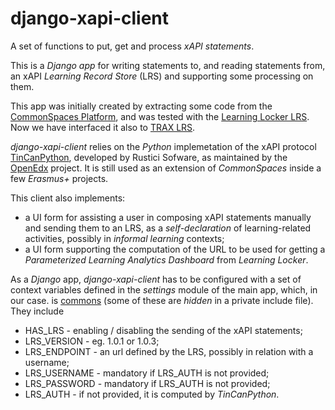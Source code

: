 # django-xapi-client

A set of functions to put, get and process *xAPI statements*.

This is a *Django app* for writing statements to, and reading statements from, an xAPI *Learning Record Store* (LRS) and supporting some processing on them.

This app was initially created by extracting some code from the [CommonSpaces Platform](https://github.com/gtoffoli/commons), and was tested with the [Learning Locker LRS](https://learningpool.com/solutions/learning-locker-community-overview/). Now we have interfaced it also to [TRAX LRS](https://traxlrs.com/).

*django-xapi-client* relies on the *Python* implemetation of the xAPI protocol [TinCanPython](https://github.com/openedx/TinCanPython), developed by Rustici Sofware, as maintained by the [OpenEdx](https://openedx.org/) project. It is still used as an extension of *CommonSpaces* inside a few *Erasmus+* projects. 

This client also implements:
- a UI form for assisting a user in composing xAPI statements manually and sending them to an LRS, as a *self-declaration* of learning-related activities, possibly in *informal learning* contexts;
- a UI form supporting the computation of the URL to be used for getting a *Parameterized Learning Analytics Dashboard* from *Learning Locker*.

As a *Django* app, *django-xapi-client* has to be configured with a set of context variables defined in the *settings* module of the main app, which, in our case. is [commons](https://github.com/gtoffoli/commons) (some of these are *hidden* in a private include file). They include
- HAS_LRS - enabling / disabling the sending of the xAPI statements;
- LRS_VERSION - eg. 1.0.1 or 1.0.3;
- LRS_ENDPOINT - an url defined by the LRS, possibly in relation with a username;
- LRS_USERNAME - mandatory if LRS_AUTH is not provided; 
- LRS_PASSWORD - mandatory if LRS_AUTH is not provided;
- LRS_AUTH - if not provided, it is computed by *TinCanPython*.
